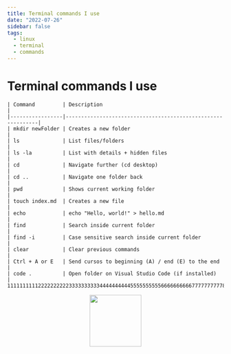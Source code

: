 ```yaml
---
title: Terminal commands I use
date: "2022-07-26"
sidebar: false
tags:
  - linux
  - terminal
  - commands
---
```


# Terminal commands I use

```
| Command         | Description                                                 |
|-----------------|-------------------------------------------------------------|
| mkdir newFolder | Creates a new folder                                        |
| ls              | List files/folders                                          |
| ls -la          | List with details + hidden files                            |
| cd              | Navigate further (cd desktop)                               |
| cd ..           | Navigate one folder back                                    |
| pwd             | Shows current working folder                                |
| touch index.md  | Creates a new file                                          |
| echo            | echo "Hello, world!" > hello.md                             |
| find            | Search inside current folder                                |
| find -i         | Case sensitive search inside current folder                 |
| clear           | Clear previous commands                                     |
| Ctrl + A or E   | Send cursos to beginning (A) / end (E) to the end           |
| code .          | Open folder on Visual Studio Code (if installed)            |
111111111122222222223333333333444444444455555555556666666666777777777788888888889
```
<div class="wisdom">
<img class="wisdony" src="https://upload.wikimedia.org/wikipedia/commons/2/24/Cups09.jpg" alt="">
</div>

<style>
  .wisdom {
    display: flex;
    justify-content: center;
  }

  .wisdony {
  height: 120px;
  }
</style>
